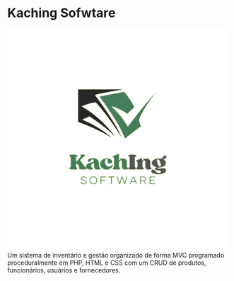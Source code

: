 # Kaching Sofwtare
![LogoKaching](view\css\img\LogoKaching.png)
Um sistema de inventário e gestão organizado de forma MVC programado proceduralmente em PHP, HTML e CSS com um CRUD de produtos, funcionários, usuários e fornecedores.